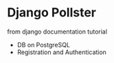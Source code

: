 # Django Pollster

from django documentation tutorial

- DB on PostgreSQL
- Registration and Authentication
